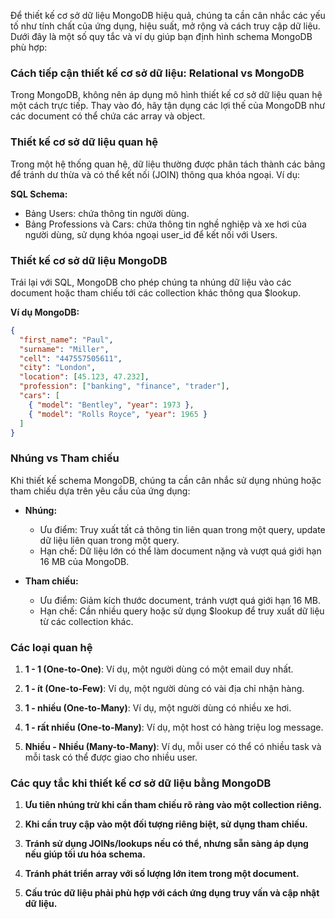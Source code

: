 Để thiết kế cơ sở dữ liệu MongoDB hiệu quả, chúng ta cần cân nhắc các yếu tố như tính chất của ứng dụng, hiệu suất, mở rộng và cách truy cập dữ liệu. Dưới đây là một số quy tắc và ví dụ giúp bạn định hình schema MongoDB phù hợp:

### Cách tiếp cận thiết kế cơ sở dữ liệu: Relational vs MongoDB

Trong MongoDB, không nên áp dụng mô hình thiết kế cơ sở dữ liệu quan hệ một cách trực tiếp. Thay vào đó, hãy tận dụng các lợi thế của MongoDB như các document có thể chứa các array và object.

### Thiết kế cơ sở dữ liệu quan hệ

Trong một hệ thống quan hệ, dữ liệu thường được phân tách thành các bảng để tránh dư thừa và có thể kết nối (JOIN) thông qua khóa ngoại. Ví dụ:

**SQL Schema:**

- Bảng Users: chứa thông tin người dùng.
- Bảng Professions và Cars: chứa thông tin nghề nghiệp và xe hơi của người dùng, sử dụng khóa ngoại user_id để kết nối với Users.

### Thiết kế cơ sở dữ liệu MongoDB

Trái lại với SQL, MongoDB cho phép chúng ta nhúng dữ liệu vào các document hoặc tham chiếu tới các collection khác thông qua $lookup.

**Ví dụ MongoDB:**

```json
{
  "first_name": "Paul",
  "surname": "Miller",
  "cell": "447557505611",
  "city": "London",
  "location": [45.123, 47.232],
  "profession": ["banking", "finance", "trader"],
  "cars": [
    { "model": "Bentley", "year": 1973 },
    { "model": "Rolls Royce", "year": 1965 }
  ]
}
```

### Nhúng vs Tham chiếu

Khi thiết kế schema MongoDB, chúng ta cần cân nhắc sử dụng nhúng hoặc tham chiếu dựa trên yêu cầu của ứng dụng:

- **Nhúng:**

  - Ưu điểm: Truy xuất tất cả thông tin liên quan trong một query, update dữ liệu liên quan trong một query.
  - Hạn chế: Dữ liệu lớn có thể làm document nặng và vượt quá giới hạn 16 MB của MongoDB.

- **Tham chiếu:**
  - Ưu điểm: Giảm kích thước document, tránh vượt quá giới hạn 16 MB.
  - Hạn chế: Cần nhiều query hoặc sử dụng $lookup để truy xuất dữ liệu từ các collection khác.

### Các loại quan hệ

1. **1 - 1 (One-to-One)**: Ví dụ, một người dùng có một email duy nhất.
2. **1 - ít (One-to-Few)**: Ví dụ, một người dùng có vài địa chỉ nhận hàng.

3. **1 - nhiều (One-to-Many)**: Ví dụ, một người dùng có nhiều xe hơi.

4. **1 - rất nhiều (One-to-Many)**: Ví dụ, một host có hàng triệu log message.

5. **Nhiều - Nhiều (Many-to-Many)**: Ví dụ, mỗi user có thể có nhiều task và mỗi task có thể được giao cho nhiều user.

### Các quy tắc khi thiết kế cơ sở dữ liệu bằng MongoDB

1. **Ưu tiên nhúng trừ khi cần tham chiếu rõ ràng vào một collection riêng.**

2. **Khi cần truy cập vào một đối tượng riêng biệt, sử dụng tham chiếu.**

3. **Tránh sử dụng JOINs/lookups nếu có thể, nhưng sẵn sàng áp dụng nếu giúp tối ưu hóa schema.**

4. **Tránh phát triển array với số lượng lớn item trong một document.**

5. **Cấu trúc dữ liệu phải phù hợp với cách ứng dụng truy vấn và cập nhật dữ liệu.**
